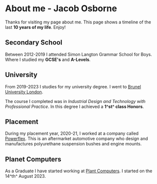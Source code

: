# About me - Jacob Osborne

Thanks for visiting my page about me. This page shows a timeline of the last **10 years of my life**. Enjoy!


## Secondary School
Between 2012-2019 I attended Simon Langton Grammar School for Boys. Where I studied my **GCSE's** and **A-Levels**. 


## University 
From 2019-2023 I studies for my university degree. I went to  [Brunel University London](https://www.brunel.ac.uk/).

The course I completed was in *Industrial Design and Technology with Professional Practice*. In this degree I achieved a **1^st^ class Honors**. 


## Placement
During my placement year, 2020-21, I worked at a company called  [Powerflex](https://www.powerflex.co.uk/). This is an aftermarket automotive company who design and manufactures polyurethane suspension bushes and engine mounts. 


## Planet Computers

As a Graduate I have started working at  [Plant Computers](https://www.www3.planetcom.co.uk/). I started on the 14^th^ August 2023. 



